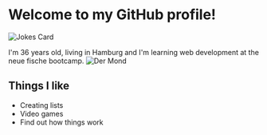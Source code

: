 # Welcome to my GitHub profile!

<!--START_SECTION:waka-->
<!--END_SECTION:waka-->

![Jokes Card](https://readme-jokes.vercel.app/api)

I'm 36 years old, living in Hamburg and I'm learning web development at the neue fische bootcamp.
![Der Mond](https://upload.wikimedia.org/wikipedia/commons/c/c9/Moon.jpg)
## Things I like
- Creating lists
- Video games
- Find out how things work
